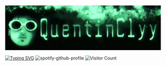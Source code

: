 ![img](https://github.com/QuentinClyy/QuentinClyy/blob/main/assets/QuentinClyy.png)

[![Typing SVG](https://readme-typing-svg.demolab.com/?lines=Hi,+my+name+is+Quentin;Hi,+my+name+is+QuentinClyy)](https://readme-typing-svg.demolab.com/demo/?font=Share+Tech+Mono&color=20FF91&center=true&lines=Hi%2C+my+name+is+QuentinClyy;Welcome+to+my+GitHub)
![spotify-github-profile](https://spotify-github-profile.kittinanx.com/api/view?uid=awyeahhhh&cover_image=true&theme=natemoo-re&show_offline=false&background_color=100f3e&interchange=false&bar_color=000000&bar_color_cover=false)
![Visitor Count](https://profile-counter.glitch.me/QuentinClyy/count.svg)
